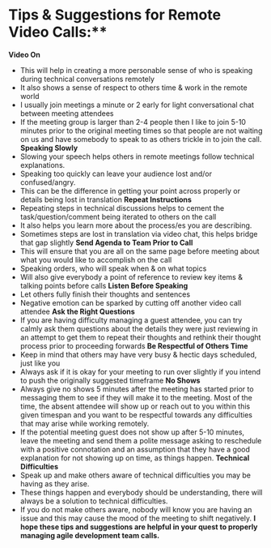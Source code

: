 # Tips & Suggestions for Remote Video Calls:**</br>
**Video On** </br>
- This will help in creating a more personable sense of who is speaking during technical conversations remotely</br>
- It also shows a sense of respect to others time & work in the remote world
- I usually join meetings a minute or 2 early for light conversational chat between meeting attendees
- If the meeting group is larger than 2-4 people then I like to join 5-10 minutes prior to the original meeting times so that people are not waiting on us and have somebody to speak to as others trickle in to join the call.
**Speaking Slowly** </br>
- Slowing your speech helps others in remote meetings follow technical explanations.
- Speaking too quickly can leave your audience lost and/or confused/angry.
- This can be the difference in getting your point across properly or details being lost in translation
**Repeat Instructions** </br>
- Repeating steps in technical discussions helps to cement the task/question/comment being iterated to others on the call
- It also helps you learn more about the process/es you are describing.
- Sometimes steps are lost in translation via video chat, this helps bridge that gap slightly
**Send Agenda to Team Prior to Call** </br>
- This will ensure that you are all on the same page before meeting about what you would like to accomplish on the call
- Speaking orders, who will speak when & on what topics
 - Will also give everybody a point of reference to review key items & talking points before calls
**Listen Before Speaking** </br>
- Let others fully finish their thoughts and sentences
- Negative emotion can be sparked by cutting off another video call attendee
**Ask the Right Questions** </br>
- If you are having difficulty managing a guest attendee, you can try calmly ask them questions about the details they were just reviewing in an attempt to get them to repeat their thoughts and rethink their thought process prior to proceeding forwards
**Be Respectful of Others Time** </br>
- Keep in mind that others may have very busy & hectic days scheduled, just like you
- Always ask if it is okay for your meeting to run over slightly if you intend to push the originally suggested timeframe
**No Shows** </br>
- Always give no shows 5 minutes after the meeting has started prior to messaging them to see if they will make it to the meeting. Most of the time, the absent attendee will show up or reach out to you within this given timespan and you want to be respectful towards any difficulties that may arise while working remotely.
- If the potential meeting guest does not show up after 5-10 minutes, leave the meeting and send them a polite message asking to reschedule with a positive connotation and an assumption that they have a good explanation for not showing up on time, as things happen.
**Technical Difficulties** </br>
- Speak up and make others aware of technical difficulties you may be having as they arise.
- These things happen and everybody should be understanding, there will always be a solution to technical difficulties.
- If you do not make others aware, nobody will know you are having an issue and this may cause the mood of the meeting to shift negatively.
**I hope these tips and suggestions are helpful in your quest to properly managing agile development team calls.** </br>


